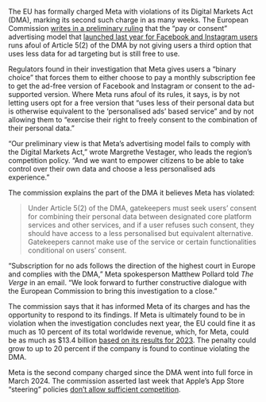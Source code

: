 The EU has formally charged Meta with violations of its Digital Markets Act (DMA), marking its second such charge in as many weeks. The European Commission [writes in a preliminary ruling](https://ec.europa.eu/commission/presscorner/detail/en/ip_24_3582) that the “pay or consent” advertising model that [launched last year for Facebook and Instagram users](/2023/11/10/23955987/instagram-facebook-without-ads-eu-subscription) runs afoul of Article 5(2) of the DMA by not giving users a third option that uses less data for ad targeting but is still free to use.

Regulators found in their investigation that Meta gives users a “binary choice” that forces them to either choose to pay a monthly subscription fee to get the ad-free version of Facebook and Instagram or consent to the ad-supported version. Where Meta runs afoul of its rules, it says, is by not letting users opt for a free version that “uses less of their personal data but is otherwise equivalent to the ‘personalised ads’ based service” and by not allowing them to “exercise their right to freely consent to the combination of their personal data.”

“Our preliminary view is that Meta’s advertising model fails to comply with the Digital Markets Act,” wrote Margrethe Vestager, who leads the region’s competition policy. “And we want to empower citizens to be able to take control over their own data and choose a less personalised ads experience.”

The commission explains the part of the DMA it believes Meta has violated:

> Under Article 5(2) of the DMA, gatekeepers must seek users’ consent for combining their personal data between designated core platform services and other services, and if a user refuses such consent, they should have access to a less personalised but equivalent alternative. Gatekeepers cannot make use of the service or certain functionalities conditional on users’ consent.

“Subscription for no ads follows the direction of the highest court in Europe and complies with the DMA,” Meta spokesperson Matthew Pollard told *The Verge* in an email. “We look forward to further constructive dialogue with the European Commission to bring this investigation to a close.”

The commission says that it has informed Meta of its charges and has the opportunity to respond to its findings. If Meta is ultimately found to be in violation when the investigation concludes next year, the EU could fine it as much as 10 percent of its total worldwide revenue, which, for Meta, could be as much as $13.4 billion [based on its results for 2023](/2024/2/1/24058645/metas-business-is-booming-and-so-is-threads). The penalty could grow to up to 20 percent if the company is found to continue violating the DMA.

Meta is the second company charged since the DMA went into full force in March 2024. The commission asserted last week that Apple’s App Store “steering” policies [don’t allow sufficient competition](/2024/6/24/24184629/apple-dma-steering-infringement-ruling).
